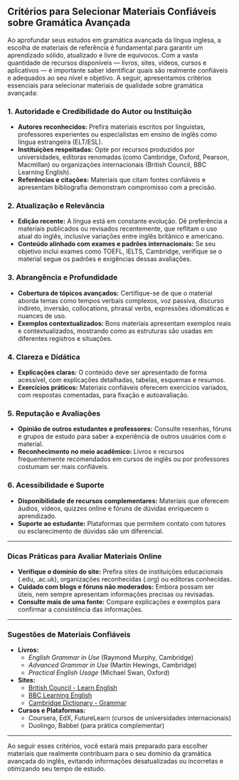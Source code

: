 
## Critérios para Selecionar Materiais Confiáveis sobre Gramática Avançada

Ao aprofundar seus estudos em gramática avançada da língua inglesa, a escolha de materiais de referência é fundamental para garantir um aprendizado sólido, atualizado e livre de equívocos. Com a vasta quantidade de recursos disponíveis — livros, sites, vídeos, cursos e aplicativos — é importante saber identificar quais são realmente confiáveis e adequados ao seu nível e objetivo. A seguir, apresentamos critérios essenciais para selecionar materiais de qualidade sobre gramática avançada:

### 1. **Autoridade e Credibilidade do Autor ou Instituição**

- **Autores reconhecidos:** Prefira materiais escritos por linguistas, professores experientes ou especialistas em ensino de inglês como língua estrangeira (ELT/ESL).
- **Instituições respeitadas:** Opte por recursos produzidos por universidades, editoras renomadas (como Cambridge, Oxford, Pearson, Macmillan) ou organizações internacionais (British Council, BBC Learning English).
- **Referências e citações:** Materiais que citam fontes confiáveis e apresentam bibliografia demonstram compromisso com a precisão.

### 2. **Atualização e Relevância**

- **Edição recente:** A língua está em constante evolução. Dê preferência a materiais publicados ou revisados recentemente, que reflitam o uso atual do inglês, inclusive variações entre inglês britânico e americano.
- **Conteúdo alinhado com exames e padrões internacionais:** Se seu objetivo inclui exames como TOEFL, IELTS, Cambridge, verifique se o material segue os padrões e exigências dessas avaliações.

### 3. **Abrangência e Profundidade**

- **Cobertura de tópicos avançados:** Certifique-se de que o material aborda temas como tempos verbais complexos, voz passiva, discurso indireto, inversão, collocations, phrasal verbs, expressões idiomáticas e nuances de uso.
- **Exemplos contextualizados:** Bons materiais apresentam exemplos reais e contextualizados, mostrando como as estruturas são usadas em diferentes registros e situações.

### 4. **Clareza e Didática**

- **Explicações claras:** O conteúdo deve ser apresentado de forma acessível, com explicações detalhadas, tabelas, esquemas e resumos.
- **Exercícios práticos:** Materiais confiáveis oferecem exercícios variados, com respostas comentadas, para fixação e autoavaliação.

### 5. **Reputação e Avaliações**

- **Opinião de outros estudantes e professores:** Consulte resenhas, fóruns e grupos de estudo para saber a experiência de outros usuários com o material.
- **Reconhecimento no meio acadêmico:** Livros e recursos frequentemente recomendados em cursos de inglês ou por professores costumam ser mais confiáveis.

### 6. **Acessibilidade e Suporte**

- **Disponibilidade de recursos complementares:** Materiais que oferecem áudios, vídeos, quizzes online e fóruns de dúvidas enriquecem o aprendizado.
- **Suporte ao estudante:** Plataformas que permitem contato com tutores ou esclarecimento de dúvidas são um diferencial.

---

### **Dicas Práticas para Avaliar Materiais Online**

- **Verifique o domínio do site:** Prefira sites de instituições educacionais (.edu, .ac.uk), organizações reconhecidas (.org) ou editoras conhecidas.
- **Cuidado com blogs e fóruns não moderados:** Embora possam ser úteis, nem sempre apresentam informações precisas ou revisadas.
- **Consulte mais de uma fonte:** Compare explicações e exemplos para confirmar a consistência das informações.

---

### **Sugestões de Materiais Confiáveis**

- **Livros:**  
  - *English Grammar in Use* (Raymond Murphy, Cambridge)  
  - *Advanced Grammar in Use* (Martin Hewings, Cambridge)  
  - *Practical English Usage* (Michael Swan, Oxford)
- **Sites:**  
  - [British Council - Learn English](https://learnenglish.britishcouncil.org/)  
  - [BBC Learning English](https://www.bbc.co.uk/learningenglish/)  
  - [Cambridge Dictionary - Grammar](https://dictionary.cambridge.org/grammar/)
- **Cursos e Plataformas:**  
  - Coursera, EdX, FutureLearn (cursos de universidades internacionais)  
  - Duolingo, Babbel (para prática complementar)

---

Ao seguir esses critérios, você estará mais preparado para escolher materiais que realmente contribuam para o seu domínio da gramática avançada do inglês, evitando informações desatualizadas ou incorretas e otimizando seu tempo de estudo.
```
